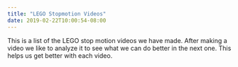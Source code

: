 ```yaml
---
title: "LEGO Stopmotion Videos"
date: 2019-02-22T10:00:54-08:00
---
```


This is a list of the LEGO stop motion videos we have made. After making a video we like to analyze it to see what we can do better in the next one. This helps us get better with each video.